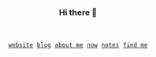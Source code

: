 <div align="center">
  
### Hi there 🤙

<br>

[`website`][ws]&nbsp;
[`blog`][blog]&nbsp;
[`about me`][ab]&nbsp;
[`now`][now]&nbsp;
[`notes`][notes]&nbsp;
[`find me`][omg]

</div>

<!-- refs -->
[ab]: https://chambers.io/about
[blog]: https://chambers.io/blog
[notes]: https://publish.obsidian.md/dakota
[now]: https://chambers.io/now
[omg]:https://dakota.omg.lol/
[ws]: https://chambers.io

